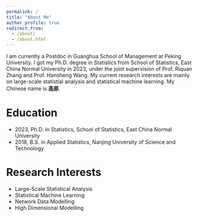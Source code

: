 ```yaml
---
permalink: /
title: "About Me"
author_profile: true
redirect_from: 
  - /about/
  - /about.html
---
```



I am currently a Postdoc in Guanghua School of Management at Peking University. I got my Ph.D. degree in Statistics from School of Statistics, East China Normal University in 2023, under the joint supervision of Prof. Riquan Zhang and Prof. Hansheng Wang. My current research interests are mainly on large-scale statistial analysis and statistical machine learning. My Chinese name is **高原**.


# Education

- 2023, Ph.D. in Statistics, School of Statistics, East China Normal University
- 2018, B.S. in Applied Statistics, Nanjing University of Science and Technology

# Research Interests

- Large-Scale Statistical Analysis
- Statistical Machine Learning
- Network Data Modelling
- High Dimensional Modelling


